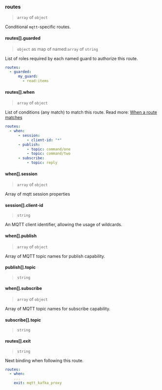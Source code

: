 ### routes

> `array` of `object`

Conditional `mqtt`-specific routes.

#### routes[].guarded

> `object` as map of named:`array` of `string`

List of roles required by each named guard to authorize this route.

```yaml
routes:
  - guarded:
      my_guard:
        - read:items
```

#### routes[].when

> `array` of `object`

List of conditions (any match) to match this route.
Read more: [When a route matches](../../../../../concepts/bindings.md#when-a-route-matches)

```yaml
routes:
  - when:
      - session:
          - client-id: "*"
      - publish:
          - topic: command/one
          - topic: command/two
      - subscribe:
          - topic: reply
```

#### when[].session

> `array` of `object`

Array of mqtt session properties

#### session[].client-id

> `string`

An MQTT client identifier, allowing the usage of wildcards.

#### when[].publish

> `array` of `object`

Array of MQTT topic names for publish capability.

#### publish[].topic

> `string`

#### when[].subscribe

> `array` of `object`

Array of MQTT topic names for subscribe capability.

#### subscribe[].topic

> `string`

#### routes[].exit

> `string`

Next binding when following this route.

```yaml
routes:
  - when:
    ...
    exit: mqtt_kafka_proxy
```

